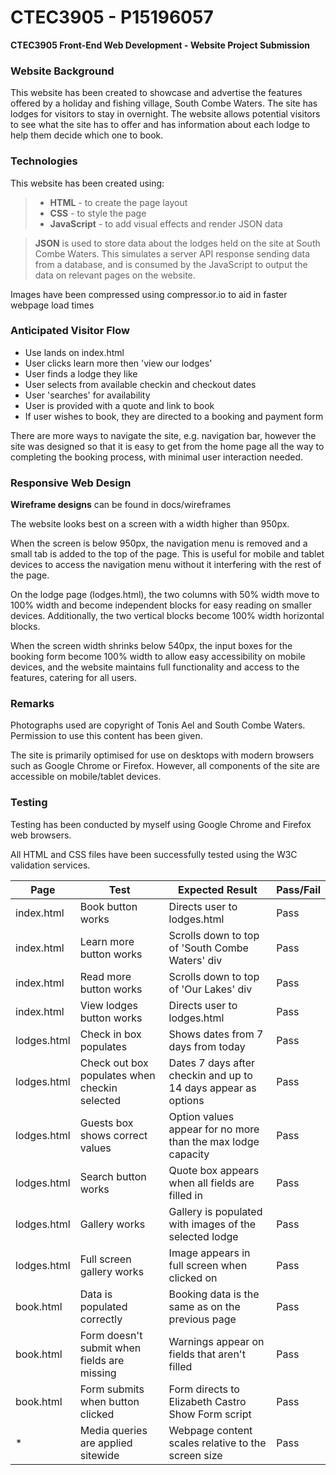 # CTEC3905 - P15196057
**CTEC3905 Front-End Web Development - Website Project Submission**

### Website Background
This website has been created to showcase and advertise the features offered by a holiday and fishing village, South Combe Waters. The site has lodges for visitors to stay in overnight. The website allows potential visitors to see what the site has to offer and has information about each lodge to help them decide which one to book.

### Technologies

This website has been created using:
>* **HTML** - to create the page layout
>* **CSS** - to style the page
>* **JavaScript** - to add visual effects and render JSON data

>**JSON** is used to store data about the lodges held on the site at South Combe Waters. This simulates a server API response sending data from a database, and is consumed by the JavaScript to output the data on relevant pages on the website.

Images have been compressed using compressor.io to aid in faster webpage load times

### Anticipated Visitor Flow
* Use lands on index.html
* User clicks learn more then 'view our lodges'
* User finds a lodge they like
* User selects from available checkin and checkout dates
* User 'searches' for availability
* User is provided with a quote and link to book
* If user wishes to book, they are directed to a booking and payment form

There are more ways to navigate the site, e.g. navigation bar, however the site was designed so that it is easy to get from the home page all the way to completing the booking process, with minimal user interaction needed.

### Responsive Web Design
**Wireframe designs** can be found in docs/wireframes

The website looks best on a screen with a width higher than 950px.

When the screen is below 950px, the navigation menu is removed and a small tab is added to the top of the page. This is useful for mobile and tablet devices to access the navigation menu without it interfering with the rest of the page. 

On the lodge page (lodges.html), the two columns with 50% width move to 100% width and become independent blocks for easy reading on smaller devices. Additionally, the two vertical blocks become 100% width horizontal blocks.

When the screen width shrinks below 540px, the input boxes for the booking form become 100% width to allow easy accessibility on mobile devices, and the website maintains full functionality and access to the features, catering for all users.

### Remarks
Photographs used are copyright of Tonis Ael and South Combe Waters. Permission to use this content has been given.

The site is primarily optimised for use on desktops with modern browsers such as Google Chrome or Firefox. However, all components of the site are accessible on mobile/tablet devices.

### Testing
Testing has been conducted by myself using Google Chrome and Firefox web browsers.

All HTML and CSS files have been successfully tested using the W3C validation services.

| Page | Test | Expected Result | Pass/Fail
| - | - | - | -
| index.html | Book button works | Directs user to lodges.html | Pass
index.html | Learn more button works | Scrolls down to top of 'South Combe Waters' div | Pass
index.html | Read more button works | Scrolls down to top of 'Our Lakes' div | Pass
index.html | View lodges button works | Directs user to lodges.html | Pass
lodges.html | Check in box populates | Shows dates from 7 days from today | Pass
lodges.html | Check out box populates when checkin selected | Dates 7 days after checkin and up to 14 days appear as options | Pass
lodges.html | Guests box shows correct values | Option values appear for no more than the max lodge capacity | Pass
lodges.html | Search button works | Quote box appears when all fields are filled in | Pass
lodges.html | Gallery works | Gallery is populated with images of the selected lodge | Pass
lodges.html | Full screen gallery works | Image appears in full screen when clicked on | Pass
book.html | Data is populated correctly | Booking data is the same as on the previous page | Pass
book.html | Form doesn't submit when fields are missing | Warnings appear on fields that aren't filled | Pass
book.html | Form submits when button clicked | Form directs to Elizabeth Castro Show Form script | Pass
\* | Media queries are applied sitewide | Webpage content scales relative to the screen size | Pass
